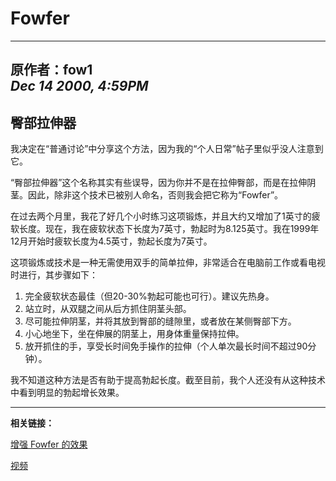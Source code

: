 # Fowfer

---
原作者：**fow1**  
_Dec 14 2000, 4:59PM_
---

## 臀部拉伸器

我决定在“普通讨论”中分享这个方法，因为我的“个人日常”帖子里似乎没人注意到它。

“臀部拉伸器”这个名称其实有些误导，因为你并不是在拉伸臀部，而是在拉伸阴茎。因此，除非这个技术已被别人命名，否则我会把它称为“Fowfer”。

在过去两个月里，我花了好几个小时练习这项锻炼，并且大约又增加了1英寸的疲软长度。现在，我在疲软状态下长度为7英寸，勃起时为8.125英寸。我在1999年12月开始时疲软长度为4.5英寸，勃起长度为7英寸。

这项锻炼或技术是一种无需使用双手的简单拉伸，非常适合在电脑前工作或看电视时进行，其步骤如下：

1.	完全疲软状态最佳（但20-30%勃起可能也可行）。建议先热身。
2.	站立时，从双腿之间从后方抓住阴茎头部。
3.	尽可能拉伸阴茎，并将其放到臀部的缝隙里，或者放在某侧臀部下方。
4.	小心地坐下，坐在伸展的阴茎上，用身体重量保持拉伸。
5.	放开抓住的手，享受长时间免手操作的拉伸（个人单次最长时间不超过90分钟）。

我不知道这种方法是否有助于提高勃起长度。截至目前，我个人还没有从这种技术中看到明显的勃起增长效果。

--- 

**相关链接：**

[增强 Fowfer 的效果](https://thunders.place/penis-enlargement/enhancing-the-fowfer-effect.html)

[视频](http://free-penis-enlargement-videos.thundersplace.org/btc-stretch.html)
